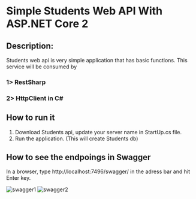 # Simple Students Web API With ASP.NET Core 2
## Description:
Students web api is very simple application that has basic functions.
This service will be consumed by 
### 1> RestSharp 
### 2> HttpClient in C#

## How to run it
1. Download Students api, update your server name in StartUp.cs file. 
2. Run the application.
(This will create Students db)

## How to see the endpoings in Swagger
In a browser, type http://localhost:7496/swagger/ in the adress bar and hit Enter key.
 
![swagger1](https://user-images.githubusercontent.com/25840262/39701405-da39a79e-51b5-11e8-8355-c569154f3373.PNG)
![swagger2](https://user-images.githubusercontent.com/25840262/39701410-dd9f7ae4-51b5-11e8-9995-00cfc6a0a542.PNG)


